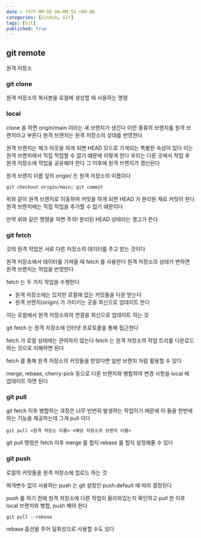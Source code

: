 ```yaml
---
date : YYYY-MM-DD HH:MM:SS +09:00
categories: [GitHub, Git]
tags: [Git]
published: true
---
```


## git remote 
원격 저장소

### git clone 
원격 저장소의 복사본을 로컬에 생성할 때 사용하는 명령


### local
clone 을 하면  origin/main 이라는 새 브랜치가 생긴다
이런 종류의 브랜치를 원격 브랜치라고 부른다
원격 브랜치는 원격 저장소의 상태를 반영한다

원격 브랜치는 체크 아웃을 하게 되면 HEAD 모드로 가게되는
특별한 속성이 있다
이는 원격 브랜치에서 직접 작업할 수 없기 떄문에 이렇게 한다
우리는 다른 곳에서 작업 후 원격 저장소에 작업을 공유해야 한다
그 이후에 원격 브랜치가 갱신된다

원격 브랜치 이름 앞의 origin/ 은
원격 저장소의 이름이다 

```
git checkout origin/main; git commit
```
위와 같이 원격 브랜치로 이동하여 커밋을 하게 되면
HEAD 가 분리된 채로 커밋이 된다
원격 브랜치에는 직접 작업을 추가할 수 없기 떄문이다

만약 위와 같은 명령을 하면
주의! 분리된 HEAD 상태라는 경고가 뜬다

### git fetch
깃의 원격 작업은 서로 다른 저장소의 데이터를
주고 받는 것이다

원격 저장소에서 데이터를 가져올 때 fetch 를 사용한다
원격 저장소의 상태가 변하면 원격 브랜치는 작업을 반영한다

fetch 는 두 가지 작업을 수행한다
- 원격 저장소에는 있지만 로컬에 없는 커밋들을 다운 받는다
- 원격 브랜치(origin) 가 가리키는 곳을 최신으로 업데이트 한다

이는 로컬에서 원격 저장소와의 연결을 최신으로 업데이트 하는 것

git fetch 는 원격 저장소에 인터넷 프로토콜을 통해 접근한다

fetch 가 로컬 상태에는 관여하지 않는다
fetch 는 원격 저장소의 작업 트리를 다운로드 하는 것으로 이해하면 된다

fetch 를 통해 원격 저장소의 커밋들을 받았다면 일반 브랜치 처럼 활용할 수 있다

merge, rebase, cherry-pick 등으로 다른 브랜치와 병합하여 변경 사항을 local 에 업데이트 하면 된다

### git pull
git fetch 이후 병합하는 과정은
너무 빈번히 발생하는 작업이기 때문에
이 둘을 한번에 하는 기능을 제공하는데 그게 pull 이다

```
git pull <원격 저장소 이름> <해당 저장소의 브랜치 이름>
```
git pull 명령은
fetch 이후 merge 를 할지 rebase 를 할지 설정해줄 수 있다

### git push 
로컬의 커밋들을 원격 저장소에 업로드 하는 것

매개변수 없이 사용하는 push 는 
git 설정인 push.default 에 따라 결정된다

push 를 하기 전에 원격 저장소에 다른 작업이 올라와있는지 확인하고 pull 한 이후 
local 브랜치와 병합, push 해야 한다

```
git pull --rebase
```
rebase 옵션을 주어 일회성으로 사용할 수도 있다






